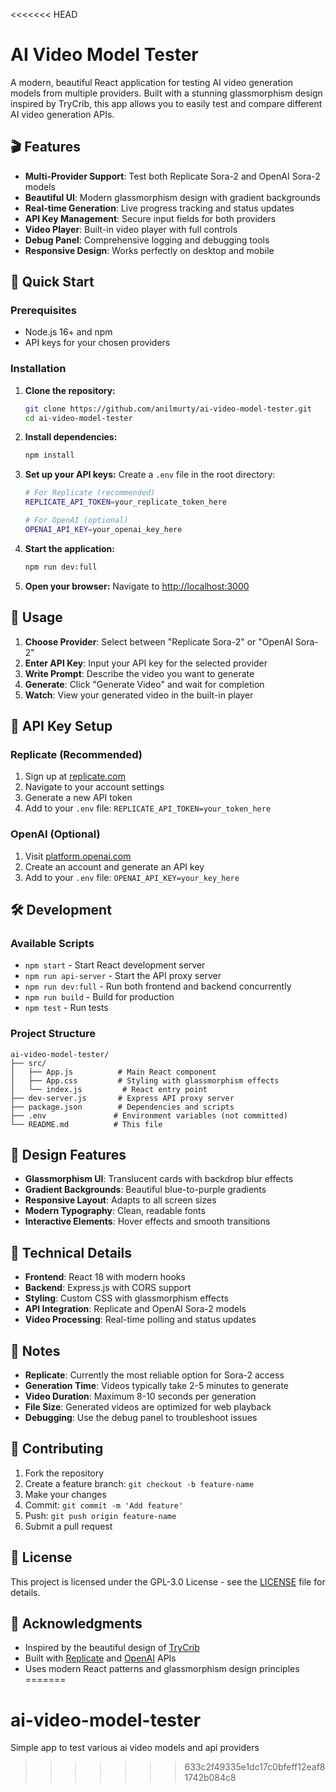 <<<<<<< HEAD
# AI Video Model Tester

A modern, beautiful React application for testing AI video generation models from multiple providers. Built with a stunning glassmorphism design inspired by TryCrib, this app allows you to easily test and compare different AI video generation APIs.

## 🎬 Features

- **Multi-Provider Support**: Test both Replicate Sora-2 and OpenAI Sora-2 models
- **Beautiful UI**: Modern glassmorphism design with gradient backgrounds
- **Real-time Generation**: Live progress tracking and status updates
- **API Key Management**: Secure input fields for both providers
- **Video Player**: Built-in video player with full controls
- **Debug Panel**: Comprehensive logging and debugging tools
- **Responsive Design**: Works perfectly on desktop and mobile

## 🚀 Quick Start

### Prerequisites
- Node.js 16+ and npm
- API keys for your chosen providers

### Installation

1. **Clone the repository:**
   ```bash
   git clone https://github.com/anilmurty/ai-video-model-tester.git
   cd ai-video-model-tester
   ```

2. **Install dependencies:**
   ```bash
   npm install
   ```

3. **Set up your API keys:**
   Create a `.env` file in the root directory:
   ```bash
   # For Replicate (recommended)
   REPLICATE_API_TOKEN=your_replicate_token_here
   
   # For OpenAI (optional)
   OPENAI_API_KEY=your_openai_key_here
   ```

4. **Start the application:**
   ```bash
   npm run dev:full
   ```

5. **Open your browser:**
   Navigate to [http://localhost:3000](http://localhost:3000)

## 🎯 Usage

1. **Choose Provider**: Select between "Replicate Sora-2" or "OpenAI Sora-2"
2. **Enter API Key**: Input your API key for the selected provider
3. **Write Prompt**: Describe the video you want to generate
4. **Generate**: Click "Generate Video" and wait for completion
5. **Watch**: View your generated video in the built-in player

## 🔑 API Key Setup

### Replicate (Recommended)
1. Sign up at [replicate.com](https://replicate.com)
2. Navigate to your account settings
3. Generate a new API token
4. Add to your `.env` file: `REPLICATE_API_TOKEN=your_token_here`

### OpenAI (Optional)
1. Visit [platform.openai.com](https://platform.openai.com)
2. Create an account and generate an API key
3. Add to your `.env` file: `OPENAI_API_KEY=your_key_here`

## 🛠️ Development

### Available Scripts

- `npm start` - Start React development server
- `npm run api-server` - Start the API proxy server
- `npm run dev:full` - Run both frontend and backend concurrently
- `npm run build` - Build for production
- `npm test` - Run tests

### Project Structure

```
ai-video-model-tester/
├── src/
│   ├── App.js          # Main React component
│   ├── App.css         # Styling with glassmorphism effects
│   └── index.js         # React entry point
├── dev-server.js       # Express API proxy server
├── package.json        # Dependencies and scripts
├── .env               # Environment variables (not committed)
└── README.md          # This file
```

## 🎨 Design Features

- **Glassmorphism UI**: Translucent cards with backdrop blur effects
- **Gradient Backgrounds**: Beautiful blue-to-purple gradients
- **Responsive Layout**: Adapts to all screen sizes
- **Modern Typography**: Clean, readable fonts
- **Interactive Elements**: Hover effects and smooth transitions

## 🔧 Technical Details

- **Frontend**: React 18 with modern hooks
- **Backend**: Express.js with CORS support
- **Styling**: Custom CSS with glassmorphism effects
- **API Integration**: Replicate and OpenAI Sora-2 models
- **Video Processing**: Real-time polling and status updates

## 📝 Notes

- **Replicate**: Currently the most reliable option for Sora-2 access
- **Generation Time**: Videos typically take 2-5 minutes to generate
- **Video Duration**: Maximum 8-10 seconds per generation
- **File Size**: Generated videos are optimized for web playback
- **Debugging**: Use the debug panel to troubleshoot issues

## 🤝 Contributing

1. Fork the repository
2. Create a feature branch: `git checkout -b feature-name`
3. Make your changes
4. Commit: `git commit -m 'Add feature'`
5. Push: `git push origin feature-name`
6. Submit a pull request

## 📄 License

This project is licensed under the GPL-3.0 License - see the [LICENSE](LICENSE) file for details.

## 🙏 Acknowledgments

- Inspired by the beautiful design of [TryCrib](https://www.trycrib.com/)
- Built with [Replicate](https://replicate.com/) and [OpenAI](https://openai.com/) APIs
- Uses modern React patterns and glassmorphism design principles
=======
# ai-video-model-tester
Simple app to test various ai video models and api providers
>>>>>>> 633c2f49335e1dc17c0bfeff12eaf81742b084c8
